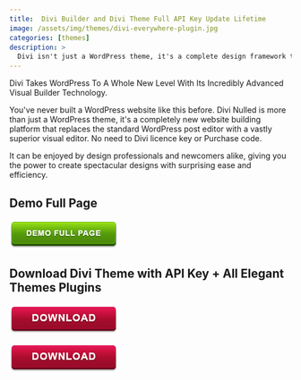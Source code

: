 ```yaml
---
title:  Divi Builder and Divi Theme Full API Key Update Lifetime
image: /assets/img/themes/divi-everywhere-plugin.jpg
categories: [themes]
description: >
  Divi isn't just a WordPress theme, it's a complete design framework that allows you to design and customize every part of your website from the ground up.
---
```


Divi Takes WordPress To A Whole New Level With Its Incredibly Advanced Visual Builder Technology. 

You've never built a WordPress website like this before. Divi Nulled is more than just a WordPress theme, it's a completely new website building platform that replaces the standard WordPress post editor with a vastly superior visual editor. No need to Divi licence key or Purchase code. 

It can be enjoyed by design professionals and newcomers alike, giving you the power to create spectacular designs with surprising ease and efficiency.     

<p align="center">
<h2> Demo Full Page </h2>
<a href="http://gestyy.com/e020Rb">
<img src="/assets/img/demo.png"></a>
</p>  

## Download Divi Theme with API Key + All Elegant Themes Plugins  
[![button](/assets/img/download.png)](http://gestyy.com/e020kS)

[![button](/assets/img/download.png)](http://gestyy.com/e020kS)